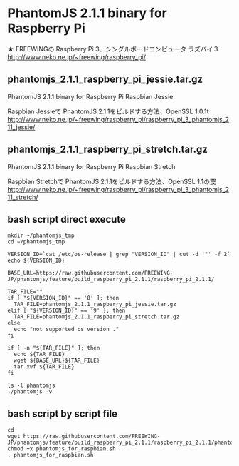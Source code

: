 # PhantomJS 2.1.1 binary for Raspberry Pi

★ FREEWINGの Raspberry Pi 3、シングルボードコンピュータ ラズパイ３  
http://www.neko.ne.jp/~freewing/raspberry_pi/  

## phantomjs_2.1.1_raspberry_pi_jessie.tar.gz

PhantomJS 2.1.1 binary for Raspberry Pi Raspbian Jessie

Raspbian Jessieで PhantomJS 2.1.1をビルドする方法、OpenSSL 1.0.1t  
http://www.neko.ne.jp/~freewing/raspberry_pi/raspberry_pi_3_phantomjs_211_jessie/  

## phantomjs_2.1.1_raspberry_pi_stretch.tar.gz

PhantomJS 2.1.1 binary for Raspberry Pi Raspbian Stretch

Raspbian Stretchで PhantomJS 2.1.1をビルドする方法、OpenSSL 1.1の罠  
http://www.neko.ne.jp/~freewing/raspberry_pi/raspberry_pi_3_phantomjs_211_stretch/  

## bash script direct execute

```
mkdir ~/phantomjs_tmp
cd ~/phantomjs_tmp

VERSION_ID=`cat /etc/os-release | grep "VERSION_ID" | cut -d '"' -f 2`
echo ${VERSION_ID}

BASE_URL=https://raw.githubusercontent.com/FREEWING-JP/phantomjs/feature/build_raspberry_pi_2.1.1/raspberry_pi_2.1.1/

TAR_FILE=""
if [ "${VERSION_ID}" == '8' ]; then
  TAR_FILE=phantomjs_2.1.1_raspberry_pi_jessie.tar.gz
elif [ "${VERSION_ID}" == '9' ]; then
  TAR_FILE=phantomjs_2.1.1_raspberry_pi_stretch.tar.gz
else
  echo "not supported os version ."
fi

if [ -n "${TAR_FILE}" ]; then
  echo ${TAR_FILE}
  wget ${BASE_URL}${TAR_FILE}
  tar xvf ${TAR_FILE}
fi

ls -l phantomjs
./phantomjs -v
```

## bash script by script file

```
cd
wget https://raw.githubusercontent.com/FREEWING-JP/phantomjs/feature/build_raspberry_pi_2.1.1/raspberry_pi_2.1.1/phantomjs_for_raspbian.sh
chmod +x phantomjs_for_raspbian.sh
. phantomjs_for_raspbian.sh
```

